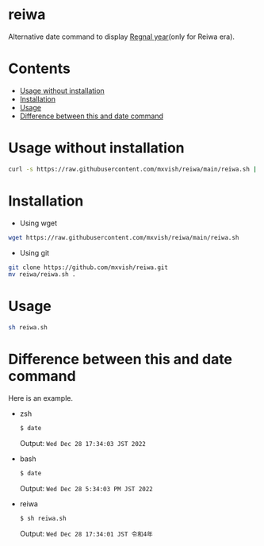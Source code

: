 # reiwa
Alternative date command to display [Regnal year](https://en.wikipedia.org/wiki/Regnal_year)(only for Reiwa era).

# Contents

- [Usage without installation](#usage-without-installation)
- [Installation](#installation)
- [Usage](#usage)
- [Difference between this and date command](#difference-between-this-and-date-command)

# Usage without installation
```sh
curl -s https://raw.githubusercontent.com/mxvish/reiwa/main/reiwa.sh | sh
```

# Installation
- Using wget
```sh
wget https://raw.githubusercontent.com/mxvish/reiwa/main/reiwa.sh
```

- Using git    
```sh
git clone https://github.com/mxvish/reiwa.git
mv reiwa/reiwa.sh .
```

# Usage
```sh
sh reiwa.sh
```

# Difference between this and date command

Here is an example.

- zsh
  ```sh
  $ date
  ```
  Output: `Wed Dec 28 17:34:03 JST 2022`

- bash
  ```sh
  $ date
  ```
  Output: `Wed Dec 28 5:34:03 PM JST 2022`

- reiwa
  ```sh
  $ sh reiwa.sh
  ```
  Output: `Wed Dec 28 17:34:01 JST 令和4年`
